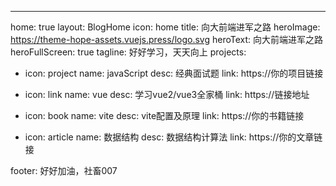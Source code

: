 ---
home: true
layout: BlogHome
icon: home
title: 向大前端进军之路
heroImage: https://theme-hope-assets.vuejs.press/logo.svg
heroText: 向大前端进军之路
heroFullScreen: true
tagline: 好好学习，天天向上
projects:
  - icon: project
    name: javaScript
    desc: 经典面试题
    link: https://你的项目链接

  - icon: link
    name: vue
    desc: 学习vue2/vue3全家桶
    link: https://链接地址

  - icon: book
    name: vite
    desc: vite配置及原理
    link: https://你的书籍链接

  - icon: article
    name: 数据结构
    desc: 数据结构计算法
    link: https://你的文章链接

footer: 好好加油，社畜007